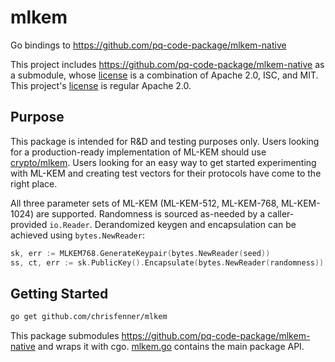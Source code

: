 # mlkem
Go bindings to https://github.com/pq-code-package/mlkem-native

This project includes https://github.com/pq-code-package/mlkem-native as a
submodule, whose
[license](https://github.com/pq-code-package/mlkem-native?tab=License-1-ov-file#readme)
is a combination of Apache 2.0, ISC, and MIT. This project's [license](LICENSE)
is regular Apache 2.0.

## Purpose

This package is intended for R&D and testing purposes only. Users looking for a
production-ready implementation of ML-KEM should use
[crypto/mlkem](https://pkg.go.dev/crypto/mlkem). Users looking for an easy way
to get started experimenting with ML-KEM and creating test vectors for their
protocols have come to the right place.

All three parameter sets of ML-KEM (ML-KEM-512, ML-KEM-768, ML-KEM-1024) are
supported. Randomness is sourced as-needed by a caller-provided `io.Reader`.
Derandomized keygen and encapsulation can be achieved using `bytes.NewReader`:

```go
sk, err := MLKEM768.GenerateKeypair(bytes.NewReader(seed))
ss, ct, err := sk.PublicKey().Encapsulate(bytes.NewReader(randomness))
```

## Getting Started

```sh
go get github.com/chrisfenner/mlkem
```

This package submodules https://github.com/pq-code-package/mlkem-native and
wraps it with cgo. [mlkem.go](mlkem.go) contains the main package API.
